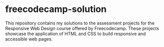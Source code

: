 # freecodecamp-solution
This repository contains my solutions to the assessment projects for the Responsive Web Design course offered by Freecodecamp. These projects showcase the application of HTML and CSS to build responsive and accessible web pages. 
